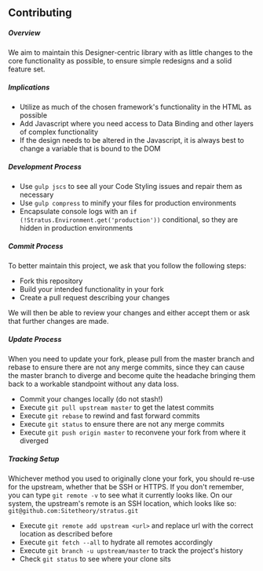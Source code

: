 ## Contributing

##### Overview

We aim to maintain this Designer-centric library with as little changes to the core functionality as possible, to ensure simple redesigns and a solid feature set. 

##### Implications

* Utilize as much of the chosen framework's functionality in the HTML as possible
* Add Javascript where you need access to Data Binding and other layers of complex functionality
* If the design needs to be altered in the Javascript, it is always best to change a variable that is bound to the DOM

##### Development Process

* Use `gulp jscs` to see all your Code Styling issues and repair them as necessary
* Use `gulp compress` to minify your files for production environments
* Encapsulate console logs with an `if (!Stratus.Environment.get('production'))` conditional, so they are hidden in production environments

##### Commit Process

To better maintain this project, we ask that you follow the following steps:

* Fork this repository
* Build your intended functionality in your fork
* Create a pull request describing your changes

We will then be able to review your changes and either accept them or ask that further changes are made.

##### Update Process

When you need to update your fork, please pull from the master branch and rebase to ensure there are not any merge commits, since they can cause the master branch to diverge and become quite the headache bringing them back to a workable standpoint without any data loss.

* Commit your changes locally (do not stash!)
* Execute `git pull upstream master` to get the latest commits
* Execute `git rebase` to rewind and fast forward commits
* Execute `git status` to ensure there are not any merge commits
* Execute `git push origin master` to reconvene your fork from where it diverged

##### Tracking Setup

Whichever method you used to originally clone your fork, you should re-use for the upstream, whether that be SSH or HTTPS.  If you don't remember, you can type `git remote -v` to see what it currently looks like.  On our system, the upstream's remote is an SSH location, which looks like so: `git@github.com:Sitetheory/stratus.git`

* Execute `git remote add upstream <url>` and replace url with the correct location as described before 
* Execute `git fetch --all` to hydrate all remotes accordingly
* Execute `git branch -u upstream/master` to track the project's history
* Check `git status` to see where your clone sits
